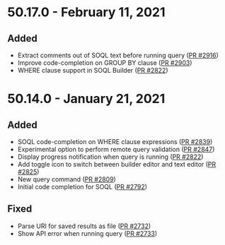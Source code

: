 # 50.17.0 - February 11, 2021

## Added

- Extract comments out of SOQL text before running query ([PR #2916](https://github.com/forcedotcom/salesforcedx-vscode/pull/2916))
- Improve code-completion on GROUP BY clause ([PR #2903](https://github.com/forcedotcom/salesforcedx-vscode/pull/2903))
- WHERE clause support in SOQL Builder ([PR #2822](https://github.com/forcedotcom/salesforcedx-vscode/pull/2822))

# 50.14.0 - January 21, 2021

## Added

- SOQL code-completion on WHERE clause expressions ([PR #2839](https://github.com/forcedotcom/salesforcedx-vscode/pull/2839))
- Experimental option to perform remote query validation ([PR #2847](https://github.com/forcedotcom/salesforcedx-vscode/pull/2847))
- Display progress notification when query is running ([PR #2822](https://github.com/forcedotcom/salesforcedx-vscode/pull/2822))
- Add toggle icon to switch between builder editor and text editor ([PR #2825](https://github.com/forcedotcom/salesforcedx-vscode/pull/2825))
- New query command ([PR #2809](https://github.com/forcedotcom/salesforcedx-vscode/pull/2809))
- Initial code completion for SOQL ([PR #2792](https://github.com/forcedotcom/salesforcedx-vscode/pull/2792))

## Fixed

- Parse URI for saved results as file ([PR #2732](https://github.com/forcedotcom/salesforcedx-vscode/pull/2732))
- Show API error when running query ([PR #2733](https://github.com/forcedotcom/salesforcedx-vscode/pull/2733))
